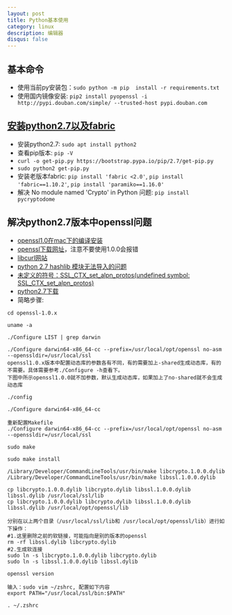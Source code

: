 ```yaml
---
layout: post
title: Python基本使用
category: linux
description: 编辑器
disqus: false
---
```


## 基本命令
* 使用当前py安装包：`sudo python -m pip  install -r requirements.txt`
* 使用国内镜像安装: `pip2 install pyopenssl -i http://pypi.douban.com/simple/ --trusted-host pypi.douban.com`


## [安装python2.7以及fabric](https://www.cnblogs.com/mrlonely2018/p/15137143.html)
* 安装python2.7: `sudo apt install python2`
* 查看pip版本: `pip -V`
* `curl -o get-pip.py https://bootstrap.pypa.io/pip/2.7/get-pip.py`
* `sudo python2 get-pip.py`
* 安装老版本fabric: `pip install 'fabric <2.0'`, `pip install 'fabric==1.10.2'`, `pip install 'paramiko==1.16.0'`
* 解决 No module named 'Crypto' in Python 问题: `pip install pycryptodome`


## 解决python2.7版本中openssl问题
* [openssl1.0在mac下的编译安装](https://blog.csdn.net/ccgshigao/article/details/108354707)
* [openssl下载网址](https://www.openssl.org/source/old/1.0.2/)，注意不要使用1.0.0会报错
* [libcurl网站](https://curl.se/download/)
* [python 2.7 hashlib 模块无法导入的问题](https://www.imooc.com/wenda/detail/506051)
* [未定义的符号：SSL_CTX_set_alpn_protos(undefined symbol: SSL_CTX_set_alpn_protos)](https://m.656463.com/wenda/wdydfhSSL_CTX_set_alpn_protos_595)
* [python2.7下载](https://www.python.org/downloads/release/python-2715/)
* 简略步骤:

```
cd openssl-1.0.x

uname -a

./Configure LIST | grep darwin

./Configure darwin64-x86_64-cc --prefix=/usr/local/opt/openssl no-asm --openssldir=/usr/local/ssl
openssl1.0.x版本中配置动态库的参数各有不同，有的需要加上-shared生成动态库，有的不需要。具体需要参考./Configure -h查看下。
下图中所示openssl1.0.0就不加参数，默认生成动态库，如果加上了no-shared就不会生成动态库

./config

./Configure darwin64-x86_64-cc

重新配置Makefile
./Configure darwin64-x86_64-cc --prefix=/usr/local/opt/openssl no-asm --openssldir=/usr/local/ssl

sudo make

sudo make install

/Library/Developer/CommandLineTools/usr/bin/make libcrypto.1.0.0.dylib
/Library/Developer/CommandLineTools/usr/bin/make libssl.1.0.0.dylib

cp libcrypto.1.0.0.dylib libcrypto.dylib libssl.1.0.0.dylib libssl.dylib /usr/local/ssl/lib
cp libcrypto.1.0.0.dylib libcrypto.dylib libssl.1.0.0.dylib libssl.dylib /usr/local/opt/openssl/lib

分别在以上两个目录（/usr/local/ssl/lib和 /usr/local/opt/openssl/lib）进行如下操作：
#1.这里删除之前的软链接，可能指向是别的版本的openssl
rm -rf libssl.dylib libcrypto.dylib
#2.生成软连接
sudo ln -s libcrypto.1.0.0.dylib libcrypto.dylib
sudo ln -s libssl.1.0.0.dylib libssl.dylib

openssl version

输入：sudo vim ~/zshrc, 配置如下内容
export PATH="/usr/local/ssl/bin:$PATH"

. ~/.zshrc
```